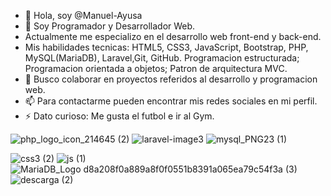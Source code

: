 - 👋 Hola, soy @Manuel-Ayusa
- 👀 Soy Programador y Desarrollador Web.
- Actualmente me especializo en el desarrollo web front-end y back-end.
- Mis habilidades tecnicas: HTML5, CSS3, JavaScript, Bootstrap, PHP, MySQL(MariaDB), Laravel,Git, GitHub. Programacion estructurada; Programacion orientada a objetos; Patron de arquitectura MVC.   
- 💞️ Busco colaborar en proyectos referidos al desarrollo y programacion web.
- 📫 Para contactarme pueden encontrar mis redes sociales en mi perfil.
- ⚡ Dato curioso: Me gusta el futbol e ir al Gym.

 ![php_logo_icon_214645 (2)](https://github.com/Manuel-Ayusa/Manuel-Ayusa/assets/166891950/bb076695-b4b8-452d-befd-949d79d983c6)
![laravel-image3](https://github.com/user-attachments/assets/b5a12582-346f-4322-96d6-d8fdd02e9362) ![mysql_PNG23 (1)](https://github.com/user-attachments/assets/a7e4ad74-dd50-417d-9c01-fec8b93b0325)

  ![css3 (2)](https://github.com/Manuel-Ayusa/Manuel-Ayusa/assets/166891950/464009d8-2925-4cbd-88d2-b3f0fcce21e6) ![js (1)](https://github.com/Manuel-Ayusa/Manuel-Ayusa/assets/166891950/5a36c3aa-7f5e-4a9a-b79d-b3601700d5d9)
 ![MariaDB_Logo d8a208f0a889a8f0f0551b8391a065ea79c54f3a (3)](https://github.com/Manuel-Ayusa/Manuel-Ayusa/assets/166891950/30259286-8dcc-48bf-b84c-259880056af2) ![descarga (2)](https://github.com/Manuel-Ayusa/Manuel-Ayusa/assets/166891950/4e9d9dea-90f0-4124-a1d6-5ad681e50e3d)









<!---
Manuel-Ayusa/Manuel-Ayusa is a ✨ special ✨ repository because its `README.md` (this file) appears on your GitHub profile.
You can click the Preview link to take a look at your changes.
--->
